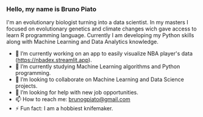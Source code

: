 ### Hello, my name is Bruno Piato
I'm an evolutionary biologist turning into a data scientist. In my masters I focused on evolutionary genetics and climate changes wich gave access to learn R programming language. Currently I am developing my Python skills along with Machine Learning and Data Analytics knowledge. 

- 🔭 I’m currently working on an app to easily visualize NBA player's data (https://nbadex.streamlit.app).
- 🌱 I’m currently studying Machine Learning algorithms and Python programming.
- 👯 I’m looking to collaborate on Machine Learning and Data Science projects.
- 🤔 I’m looking for help with new job opportunities.
- 📫 How to reach me: brunogpiato@gmail.com
- ⚡ Fun fact: I am a hobbiest knifemaker.
